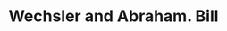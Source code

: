---
doi: 10.7916/D8863TGX
date_other: '1880'
date_other_textual: 1880-1889
form: printed ephemera
genre:
- Invoices
name:
- Wechsler and Abraham
object_in_context_url: https://biggert.cul.columbia.edu/items/view/ave_biggert_00872
subject_hierarchical_geographic:
- New York, New York, United States
subject_name:
- Wechsler and Abraham
title: Wechsler and Abraham. Bill
sort_title: Wechsler and Abraham. Bill
call_number: ave_biggert_00872
coordinates:
- 40.69277777777778,-73.99027777777778
pid: ave_biggert_00872
identifiers: ave_biggert_00872
canvas_id: ldpd:396144
permalink: "/items/ave_biggert_00872/"
layout: iiif-image-page
---
